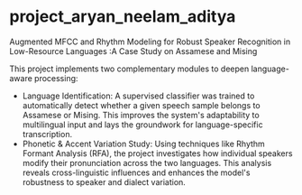 # project_aryan_neelam_aditya
Augmented MFCC and Rhythm Modeling for Robust Speaker Recognition in Low-Resource Languages :A Case Study on Assamese and Mising 

This project implements two complementary modules to deepen language-aware processing:
- Language Identification: A supervised classifier was trained to automatically detect whether a given speech sample belongs to Assamese or Mising. This improves the system's adaptability to multilingual input and lays the groundwork for language-specific transcription.
- Phonetic & Accent Variation Study: Using techniques like Rhythm Formant Analysis (RFA), the project investigates how individual speakers modify their pronunciation across the two languages. This analysis reveals cross-linguistic influences and enhances the model's robustness to speaker and dialect variation.


